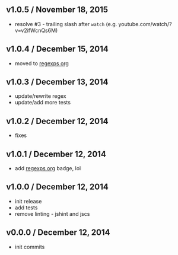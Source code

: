 

## v1.0.5 / November 18, 2015
- resolve #3 - trailing slash after `watch` (e.g. youtube.com/watch/?v=v2ifWcnQs6M)

## v1.0.4 / December 15, 2014
- moved to [regexps org][regexps-url]

## v1.0.3 / December 13, 2014
- update/rewrite regex
- update/add more tests

## v1.0.2 / December 12, 2014
- fixes

## v1.0.1 / December 12, 2014
- add [regexps org][regexps-url] badge, lol

## v1.0.0 / December 12, 2014
- init release
- add tests
- remove linting - jshint and jscs

## v0.0.0 / December 12, 2014
- init commits

[regexps-url]: https://github.com/regexps
